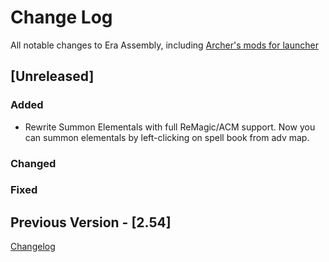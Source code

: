 
# Change Log
All notable changes to Era Assembly, including [Archer's mods for launcher](https://github.com/Archer30/Era-Launcher-Mods)

## [Unreleased]

### Added
- Rewrite Summon Elementals with full ReMagic/ACM support. Now you can summon elementals by left-clicking on spell book from adv map. 

### Changed

### Fixed

## Previous Version - [2.54]
[Changelog](https://discord.com/channels/665742159307341827/667300419302719489/945008053537890364)
